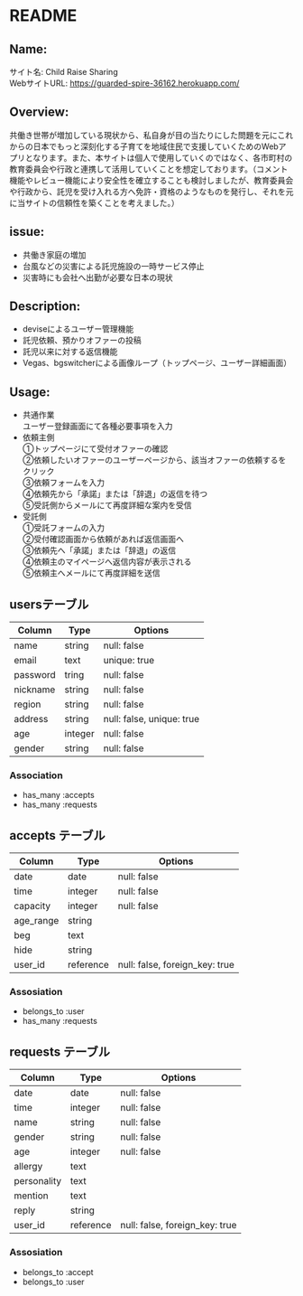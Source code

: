 # README

## Name:
サイト名: Child Raise Sharing  
WebサイトURL: https://guarded-spire-36162.herokuapp.com/

## Overview:
共働き世帯が増加している現状から、私自身が目の当たりにした問題を元にこれからの日本でもっと深刻化する子育てを地域住民で支援していくためのWebアプリとなります。また、本サイトは個人で使用していくのではなく、各市町村の教育委員会や行政と連携して活用していくことを想定しております。（コメント機能やレビュー機能により安全性を確立することも検討しましたが、教育委員会や行政から、託児を受け入れる方へ免許・資格のようなものを発行し、それを元に当サイトの信頼性を築くことを考えました。）

## issue:
- 共働き家庭の増加
- 台風などの災害による託児施設の一時サービス停止
- 災害時にも会社へ出勤が必要な日本の現状

## Description:
- deviseによるユーザー管理機能
- 託児依頼、預かりオファーの投稿
- 託児以来に対する返信機能
- Vegas、bgswitcherによる画像ループ（トップページ、ユーザー詳細画面）

## Usage:
- 共通作業  
ユーザー登録画面にて各種必要事項を入力
- 依頼主側  
①トップページにて受付オファーの確認  
②依頼したいオファーのユーザーページから、該当オファーの依頼するをクリック  
③依頼フォームを入力  
④依頼先から「承諾」または「辞退」の返信を待つ  
⑤受託側からメールにて再度詳細な案内を受信  
- 受託側  
①受託フォームの入力  
②受付確認画面から依頼があれば返信画面へ  
③依頼先へ「承諾」または「辞退」の返信  
④依頼主のマイページへ返信内容が表示される  
⑤依頼主へメールにて再度詳細を送信  

## usersテーブル
|Column|Type|Options|
|------|----|-------|
|name|string|null: false|
|email|text|unique: true|
|password|tring|null: false|
|nickname|string|null: false|
|region|string|null: false|
|address|string|null: false, unique: true|
|age|integer|null: false|
|gender|string|null: false|

### Association
- has_many :accepts
- has_many :requests


## accepts テーブル
|Column|Type|Options|
|------|----|-------|
|date|date|null: false|
|time|integer|null: false|
|capacity|integer|null: false|
|age_range|string||
|beg|text||
|hide|string||
|user_id|reference|null: false, foreign_key: true|

### Assosiation
- belongs_to :user
- has_many :requests


## requests テーブル
|Column|Type|Options|
|------|----|-------|
|date|date|null: false|
|time|integer|null: false|
|name|string|null: false|
|gender|string|null: false|
|age|integer|null: false|
|allergy|text||
|personality|text||
|mention|text||
|reply|string||
|user_id|reference|null: false, foreign_key: true|

### Assosiation
- belongs_to :accept
- belongs_to :user